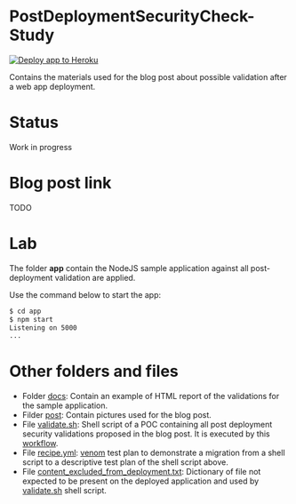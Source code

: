 # PostDeploymentSecurityCheck-Study

[![Deploy app to Heroku](https://github.com/ExcelliumSA/PostDeploymentSecurityCheck-Study/actions/workflows/deployment.yml/badge.svg?branch=main)](https://github.com/ExcelliumSA/PostDeploymentSecurityCheck-Study/actions/workflows/deployment.yml)

Contains the materials used for the blog post about possible validation after a web app deployment.

# Status

Work in progress

# Blog post link

TODO

# Lab

The folder **app** contain the NodeJS sample application against all post-deployment validation are applied.

Use the command below to start the app:

```bash
$ cd app
$ npm start
Listening on 5000
...
```

# Other folders and files

* Folder [docs](docs): Contain an example of HTML report of the validations for the sample application.
* Filder [post](post): Contain pictures used for the blog post.
* File [validate.sh](validate.sh): Shell script of a POC containing all post deployment security validations proposed in the blog post. It is executed by this [workflow](.github/workflows/deployment.yml).
* File [recipe.yml](recipe.yml): [venom](https://github.com/ovh/venom) test plan to demonstrate a migration from a shell script to a descriptive test plan of the shell script above.
* File [content_excluded_from_deployment.txt](content_excluded_from_deployment.txt): Dictionary of file not expected to be present on the deployed application and used by [validate.sh](validate.sh) shell script.
